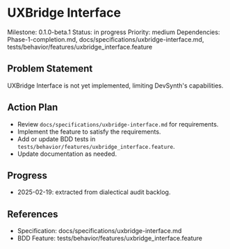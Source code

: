 # UXBridge Interface
Milestone: 0.1.0-beta.1
Status: in progress
Priority: medium
Dependencies: Phase-1-completion.md, docs/specifications/uxbridge-interface.md, tests/behavior/features/uxbridge_interface.feature

## Problem Statement
UXBridge Interface is not yet implemented, limiting DevSynth's capabilities.


## Action Plan
- Review `docs/specifications/uxbridge-interface.md` for requirements.
- Implement the feature to satisfy the requirements.
- Add or update BDD tests in `tests/behavior/features/uxbridge_interface.feature`.
- Update documentation as needed.

## Progress
- 2025-02-19: extracted from dialectical audit backlog.

## References
- Specification: docs/specifications/uxbridge-interface.md
- BDD Feature: tests/behavior/features/uxbridge_interface.feature
